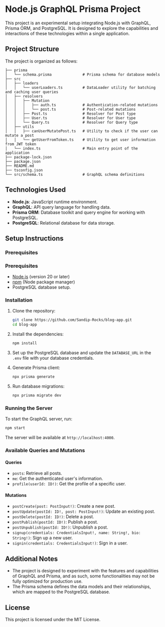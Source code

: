 # Node.js GraphQL Prisma Project

This project is an experimental setup integrating Node.js with GraphQL, Prisma ORM, and PostgreSQL. It is designed to explore the capabilities and interactions of these technologies within a single application.

## Project Structure

The project is organized as follows:

```plaintext
├── prisma
│   └── schema.prisma              # Prisma schema for database models
├── src
│   ├── loaders
│   │   └── userLoaders.ts         # DataLoader utility for batching and caching user queries
│   ├── resolvers
│   │   ├── Mutation
│   │   │   ├── auth.ts            # Authentication-related mutations
│   │   │   └── post.ts            # Post-related mutations
│   │   ├── Post.ts                # Resolver for Post type
│   │   ├── User.ts                # Resolver for User type
│   │   └── Query.ts               # Resolver for Query type
│   ├── utils
│   │   ├── canUserMutatePost.ts   # Utility to check if the user can mutate a post
│   │   └── getUserFromToken.ts    # Utility to get user information from JWT token
│   └── index.ts                   # Main entry point of the application
├── package-lock.json
├── package.json
├── README.md
├── tsconfig.json
└── src/schema.ts                  # GraphQL schema definitions
```

## Technologies Used

- **Node.js**: JavaScript runtime environment.
- **GraphQL**: API query language for handling data.
- **Prisma ORM**: Database toolkit and query engine for working with PostgreSQL.
- **PostgreSQL**: Relational database for data storage.

## Setup Instructions

### Prerequisites

### Prerequisites

- [Node.js](https://nodejs.org/) (version 20 or later)
- [npm](https://www.npmjs.com/) (Node package manager)
- PostgreSQL database setup.

### Installation

1. Clone the repository:
   ```bash
   git clone https://github.com/Sandip-Rocks/blog-app.git
   cd blog-app
   ```

2. Install the dependencies:
   ```bash
   npm install
   ```

3. Set up the PostgreSQL database and update the `DATABASE_URL` in the `.env` file with your database credentials.

4. Generate Prisma client:
   ```bash
   npx prisma generate
   ```

5. Run database migrations:
   ```bash
   npx prisma migrate dev
   ```

### Running the Server

To start the GraphQL server, run:

```bash
npm start
```

The server will be available at `http://localhost:4000`.

### Available Queries and Mutations

#### Queries

- `posts`: Retrieve all posts.
- `me`: Get the authenticated user's information.
- `profile(userId: ID!)`: Get the profile of a specific user.

#### Mutations

- `postCreate(post: PostInput!)`: Create a new post.
- `postUpdate(postId: ID!, post: PostInput!)`: Update an existing post.
- `postDelete(postId: ID!)`: Delete a post.
- `postPublish(postId: ID!)`: Publish a post.
- `postUnpublish(postId: ID!)`: Unpublish a post.
- `signup(credentials: CredentialsInput!, name: String!, bio: String!)`: Sign up a new user.
- `signin(credentials: CredentialsInput!)`: Sign in a user.

## Additional Notes

- The project is designed to experiment with the features and capabilities of GraphQL and Prisma, and as such, some functionalities may not be fully optimized for production use.
- The Prisma schema defines the data models and their relationships, which are mapped to the PostgreSQL database.

## License

This project is licensed under the MIT License.